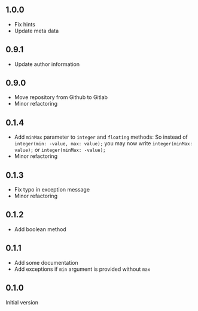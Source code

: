 ## 1.0.0

* Fix hints
* Update meta data

## 0.9.1

* Update author information

## 0.9.0

* Move repository from Github to Gitlab
* Minor refactoring

## 0.1.4

* Add `minMax` parameter to `integer` and `floating` methods:
  So instead of
  `integer(min: -value, max: value);`
  you may now write
  `integer(minMax: value);`
  or
  `integer(minMax: -value);`
* Minor refactoring

## 0.1.3

* Fix typo in exception message
* Minor refactoring

## 0.1.2

* Add boolean method

## 0.1.1

* Add some documentation
* Add exceptions if `min` argument is provided without `max`

## 0.1.0

Initial version
